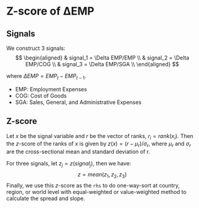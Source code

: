 # Z-score of &Delta;EMP

## Signals 

We construct 3 signals:
$$
\begin{aligned}
& signal_1 = \Delta EMP/EMP \\
& signal_2 = \Delta EMP/COG \\
& signal_3 = \Delta EMP/SGA \\
\end{aligned}
$$

where $\Delta EMP = EMP_t - EMP_{t-1}$. 

* EMP: Employment Expenses
* COG: Cost of Goods
* SGA: Sales, General, and Administrative Expenses

## Z-score

Let $x$ be the signal variable and $r$ be the vector of ranks, $r_i = rank(x_i)$. Then the $z$-score of the ranks of $x$ is given by $z(x) = (r-\mu_r)/\sigma_r$, where $\mu_r$ and $\sigma_r$ are the cross-sectional mean and standard deviation of r.

For three signals, let $z_j = z(signal_j)$, then we have:
$$
z = mean(z_1, z_2, z_3)
$$
Finally, we use this $z$-score as the `rhs` to do one-way-sort at country, region, or world level with equal-weighted or value-weighted method to calculate the spread and slope.

